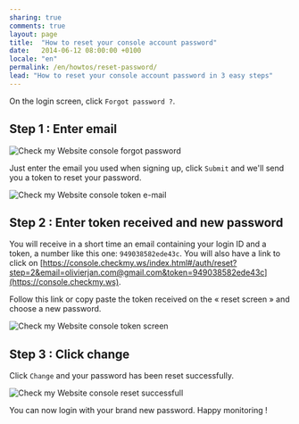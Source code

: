 ```yaml
---
sharing: true
comments: true
layout: page
title:  "How to reset your console account password"
date:   2014-06-12 08:00:00 +0100
locale: "en"
permalink: /en/howtos/reset-password/
lead: "How to reset your console account password in 3 easy steps"
---
```


On the login screen, click `Forgot password ?`.

## Step 1 : Enter email

![Check my Website console forgot password](/assets/img/fullsize/en/howtos/reset-password/reset-password.png)

Just enter the email you used when signing up, click `Submit` and we'll send you a token to reset your password.

![Check my Website console token e-mail](/assets/img/fullsize/en/howtos/reset-password/token-sent.png)

## Step 2 : Enter token received and new password

You will receive in a short time an email containing your login ID and a token, a number like this one: `949038582ede43c`. You will also have a link to click on [https://console.checkmy.ws/index.html#/auth/reset?step=2&email=olivierjan.com@gmail.com&token=949038582ede43c](https://console.checkmy.ws).

Follow this link or copy paste the token received on the « reset screen » and choose a new password.

![Check my Website console token screen](/assets/img/fullsize/en/howtos/reset-password/token-screen.png)

## Step 3 : Click change

Click `Change` and your password has been reset successfully.

![Check my Website console reset successfull](/assets/img/fullsize/en/howtos/reset-password/reset-successfull.png)

You can now login with your brand new password. Happy monitoring !

